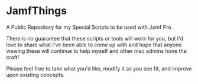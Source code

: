 # JamfThings
A Public Repository for my Special Scripts to be used with Jamf Pro

There is no guarantee that these scripts or tools will work for you, but I'd love to share what I've been able to come up with and hope that anyone viewing these will continue to help myself and other mac admins hone the craft!

Please feel free to take what you'd like, modify it as you see fit, and improve upon existing concepts.
